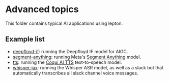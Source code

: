 # Advanced topics

This folder contains typical AI applications using lepton.

## Example list
- [deepfloyd-if](https://github.com/leptonai/examples/tree/main/advanced/deepfloyd-if): running the Deepfloyd IF model for AIGC.
- [segment-anything](https://github.com/leptonai/examples/tree/main/advanced/segment-anything): running Meta's [Segment Anything](https://github.com/facebookresearch/segment-anything) model.
- [tts](https://github.com/leptonai/examples/tree/main/advanced/tts): running the [Coqui AI TTS](https://github.com/coqui-ai/TTS/) text-to-speech model.
- [whisper-jax](https://github.com/leptonai/examples/tree/main/advanced/whisper-jax): running the Whisper ASR model, as well as a slack bot that automatically transcribes all slack channel voice messages.
